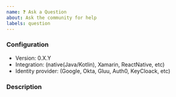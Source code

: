 ```yaml
---
name: ❓ Ask a Question
about: Ask the community for help
labels: question
---
```


<!-- Thank your for your input! Before you submit your issue, please make sure you've searched https://github.com/openid/AppAuth-Android/issues for existing questions. -->

### Configuration
- Version: 0.X.Y
- Integration: (native(Java/Kotlin), Xamarin, ReactNative, etc)
- Identity provider: (Google, Okta, Gluu, Auth0, KeyCloack, etc)

### Description
<!-- Please include what's happening, expected behavior, and any relevant code samples or screenshots. Try to provide as much context as possible to make it easier on other community members to help. -->
